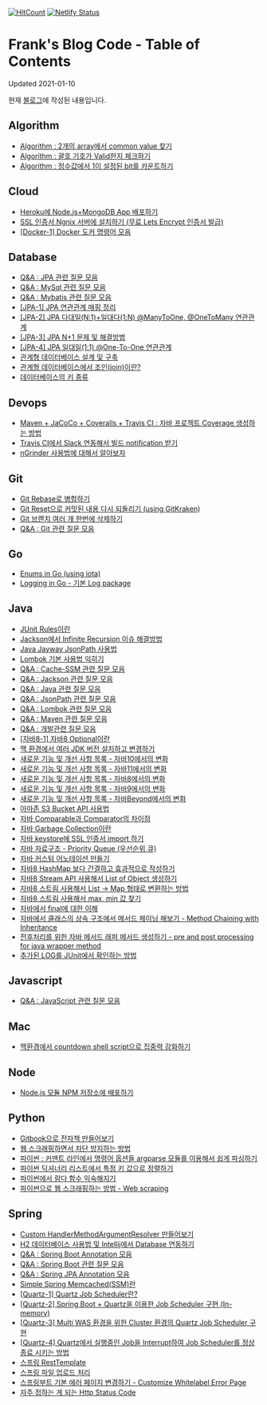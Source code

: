 [![HitCount](http://hits.dwyl.io/kenshin579/advenohpekr.svg)](http://hits.dwyl.io/kenshin579/advenohpekr)
[![Netlify Status](https://api.netlify.com/api/v1/badges/31900f77-681f-4ace-8b3b-906936f57a60/deploy-status)](https://app.netlify.com/sites/advenoh/deploys)

# Frank's Blog Code - Table of Contents

Updated 2021-01-10

현재 [블로그](https://blog.advenoh.pe.kr)에 작성된 내용입니다.

## Algorithm
* [Algorithm : 2개의 array에서 common value 찾기](/home/runner/work/advenoh.pe.kr/advenoh.pe.kr/src/content/algorithm/Algorithm-2개의-array에서-common-value-찾기)
* [Algorithm : 괄호 기호가 Valid한지 체크하기](/home/runner/work/advenoh.pe.kr/advenoh.pe.kr/src/content/algorithm/Algorithm-괄호-기호가-Valid한지-체크하기)
* [Algorithm : 정수값에서 1이 설정된 bit를 카운트하기](/home/runner/work/advenoh.pe.kr/advenoh.pe.kr/src/content/algorithm/Algorithm-정수값에서-1이-설정된-bit를-카운트하기)

## Cloud
* [Heroku에 Node.js+MongoDB App 배포하기](/home/runner/work/advenoh.pe.kr/advenoh.pe.kr/src/content/cloud/Heroku에-Node-js-MongoDB-App-배포하기)
* [SSL 인증서 Ngnix 서버에 설치하기 (무료 Lets Encrypt 인증서 발급)](/home/runner/work/advenoh.pe.kr/advenoh.pe.kr/src/content/cloud/SSL-인증서-Ngnix-서버에-설치하기)
* [[Docker-1] Docker 도커 명령어 모음](/home/runner/work/advenoh.pe.kr/advenoh.pe.kr/src/content/cloud/Docker-도커-명령어-모음)

## Database
* [Q&A : JPA 관련 질문 모음](/home/runner/work/advenoh.pe.kr/advenoh.pe.kr/src/content/database/QA-JPA-관련-질문-모음)
* [Q&A : MySql 관련 질문 모음](/home/runner/work/advenoh.pe.kr/advenoh.pe.kr/src/content/database/QA-MySql-관련-질문-모음)
* [Q&A : Mybatis 관련 질문 모음](/home/runner/work/advenoh.pe.kr/advenoh.pe.kr/src/content/database/QA-Mybatis-관련-질문-모음)
* [[JPA-1] JPA 연관관계 매핑 정리](/home/runner/work/advenoh.pe.kr/advenoh.pe.kr/src/content/database/JPA-연관관계-매핑-정리)
* [[JPA-2] JPA 다대일(N:1)+일대다(1:N) @ManyToOne, @OneToMany 연관관계](/home/runner/work/advenoh.pe.kr/advenoh.pe.kr/src/content/database/JPA-다대일-Many-To-One-연관관계)
* [[JPA-3] JPA N+1 문제 및 해결방법](/home/runner/work/advenoh.pe.kr/advenoh.pe.kr/src/content/database/JPA-N1-문제-해결방법)
* [[JPA-4] JPA 일대일(1:1) @One-To-One 연관관계](/home/runner/work/advenoh.pe.kr/advenoh.pe.kr/src/content/database/JPA-일대일-One-To-One-연관관계)
* [관계형 데이터베이스 설계 및 구축](/home/runner/work/advenoh.pe.kr/advenoh.pe.kr/src/content/database/관계형-데이터베이스-설계-및-구축)
* [관계형 데이터베이스에서 조인(join)이란?](/home/runner/work/advenoh.pe.kr/advenoh.pe.kr/src/content/database/관계형-데이터베이스에서-조인-join이란)
* [데이터베이스의 키 종류](/home/runner/work/advenoh.pe.kr/advenoh.pe.kr/src/content/database/데이터베이스의-키-종류)

## Devops
* [Maven + JaCoCo + Coveralls + Travis CI : 자바 프로젝트 Coverage 생성하는 방법](/home/runner/work/advenoh.pe.kr/advenoh.pe.kr/src/content/devops/Maven-JaCoCo-Coveralls-Travis-CI-자바-프로젝트-Coverage-생성하는-방법)
* [Travis CI에서 Slack 연동해서 빌드 notification 받기](/home/runner/work/advenoh.pe.kr/advenoh.pe.kr/src/content/devops/Travis-CI에서-Slack-연동해서-빌드-notification-받기)
* [nGrinder 사용법에 대해서 알아보자](/home/runner/work/advenoh.pe.kr/advenoh.pe.kr/src/content/devops/nGrinder-사용법에-대해서-알아보자)

## Git
* [Git Rebase로 병합하기](/home/runner/work/advenoh.pe.kr/advenoh.pe.kr/src/content/git/Git-Rebase로-병합하기)
* [Git Reset으로 커밋된 내용 다시 되돌리기 (using GitKraken)](/home/runner/work/advenoh.pe.kr/advenoh.pe.kr/src/content/git/Git-Reset으로-커밋된-내용-다시-되돌리기-using-GitKraken)
* [Git 브랜치 여러 개 한번에 삭제하기](/home/runner/work/advenoh.pe.kr/advenoh.pe.kr/src/content/git/Git-브랜치-여러개-한번에-삭제하기)
* [Q&A : Git 관련 질문 모음](/home/runner/work/advenoh.pe.kr/advenoh.pe.kr/src/content/git/QA-Git-관련-질문-모음)

## Go
* [Enums in Go (using iota)](/home/runner/work/advenoh.pe.kr/advenoh.pe.kr/src/content/go/Enums-in-Go-using-iota)
* [Logging in Go - 기본 Log package](/home/runner/work/advenoh.pe.kr/advenoh.pe.kr/src/content/go/Logging-in-Go)

## Java
* [JUnit Rules이란](/home/runner/work/advenoh.pe.kr/advenoh.pe.kr/src/content/java/JUnit-Rules이란)
* [Jackson에서 Infinite Recursion 이슈 해결방법](/home/runner/work/advenoh.pe.kr/advenoh.pe.kr/src/content/java/Jackson에서-Infinite-Recursion-이슈-해결방법)
* [Java Jayway JsonPath 사용법](/home/runner/work/advenoh.pe.kr/advenoh.pe.kr/src/content/java/Java-Jayway-JsonPath-사용법)
* [Lombok 기본 사용법 익히기](/home/runner/work/advenoh.pe.kr/advenoh.pe.kr/src/content/java/Lombok-기본-사용법-익히기)
* [Q&A : Cache-SSM 관련 질문 모음](/home/runner/work/advenoh.pe.kr/advenoh.pe.kr/src/content/java/QA-Cache-SSM-관련-질문-모음)
* [Q&A : Jackson 관련 질문 모음](/home/runner/work/advenoh.pe.kr/advenoh.pe.kr/src/content/java/QA-Jackson-관련-질문-모음)
* [Q&A : Java 관련 질문 모음](/home/runner/work/advenoh.pe.kr/advenoh.pe.kr/src/content/java/QA-Java-관련-질문-모음)
* [Q&A : JsonPath 관련 질문 모음](/home/runner/work/advenoh.pe.kr/advenoh.pe.kr/src/content/java/QA-JsonPath-관련-질문-모음)
* [Q&A : Lombok 관련 질문 모음](/home/runner/work/advenoh.pe.kr/advenoh.pe.kr/src/content/java/QA-Lombok-관련-질문-모음)
* [Q&A : Maven 관련 질문 모음](/home/runner/work/advenoh.pe.kr/advenoh.pe.kr/src/content/java/QA-Maven-관련-질문-모음)
* [Q&A : 개발관련 질문 모음](/home/runner/work/advenoh.pe.kr/advenoh.pe.kr/src/content/java/QA-개발관련-질문-모음)
* [[자바8-1] 자바8 Optional이란](/home/runner/work/advenoh.pe.kr/advenoh.pe.kr/src/content/java/자바8-Optional이란)
* [맥 환경에서 여러 JDK 버전 설치하고 변경하기](/home/runner/work/advenoh.pe.kr/advenoh.pe.kr/src/content/java/맥-환경에서-여러-JDK-버전-설치하고-변경하기)
* [새로운 기능 및 개선 사항 목록 - 자바10에서의 변화](/home/runner/work/advenoh.pe.kr/advenoh.pe.kr/src/content/java/새로운-기능-및-개선-사항-목록-자바10에서의-변화)
* [새로운 기능 및 개선 사항 목록 - 자바11에서의 변화](/home/runner/work/advenoh.pe.kr/advenoh.pe.kr/src/content/java/새로운-기능-및-개선-사항-목록-자바11에서의-변화)
* [새로운 기능 및 개선 사항 목록 - 자바8에서의 변화](/home/runner/work/advenoh.pe.kr/advenoh.pe.kr/src/content/java/새로운-기능-및-개선-사항-목록-자바8에서의-변화)
* [새로운 기능 및 개선 사항 목록 - 자바9에서의 변화](/home/runner/work/advenoh.pe.kr/advenoh.pe.kr/src/content/java/새로운-기능-및-개선-사항-목록-자바9에서의-변화)
* [새로운 기능 및 개선 사항 목록 - 자바Beyond에서의 변화](/home/runner/work/advenoh.pe.kr/advenoh.pe.kr/src/content/java/새로운-기능-및-개선-사항-목록-자바Beyond에서의-변화)
* [아마존 S3 Bucket API 사용법](/home/runner/work/advenoh.pe.kr/advenoh.pe.kr/src/content/java/아마존-S3-Bucket-API-사용법)
* [자바 Comparable과 Comparator의 차이점](/home/runner/work/advenoh.pe.kr/advenoh.pe.kr/src/content/java/자바8-compable-comparator-차이점)
* [자바 Garbage Collection이란](/home/runner/work/advenoh.pe.kr/advenoh.pe.kr/src/content/java/자바-Garbage-Collection이란)
* [자바 keystore에 SSL 인증서 import 하기](/home/runner/work/advenoh.pe.kr/advenoh.pe.kr/src/content/java/자바-keystore에-SSL-인증서-import-하기)
* [자바 자료구조 - Priority Queue (우선순위 큐)](/home/runner/work/advenoh.pe.kr/advenoh.pe.kr/src/content/java/자바-자료구조-Priority-Queue-우선순위-큐)
* [자바 커스텀 어노테이션 만들기](/home/runner/work/advenoh.pe.kr/advenoh.pe.kr/src/content/java/자바-커스텀-어노테이션-만들기)
* [자바8 HashMap 보다 간결하고 효과적으로 작성하기](/home/runner/work/advenoh.pe.kr/advenoh.pe.kr/src/content/java/자바8-HashMap-보다-간결하고-효과적으로-작성하기)
* [자바8 Stream API 사용해서 List of Object 생성하기](/home/runner/work/advenoh.pe.kr/advenoh.pe.kr/src/content/java/자바8-Stream-API-사용해서-List-of-Object-생성하기)
* [자바8 스트림 사용해서 List -> Map 형태로 변환하는 방법](/home/runner/work/advenoh.pe.kr/advenoh.pe.kr/src/content/java/자바8-스트림-사용해서-List-Map-형태로-변환하는-방법)
* [자바8 스트림 사용해서 max, min 값 찾기](/home/runner/work/advenoh.pe.kr/advenoh.pe.kr/src/content/java/자바8-스트림-사용해서-max값-추출하기)
* [자바에서 final에 대한 이해](/home/runner/work/advenoh.pe.kr/advenoh.pe.kr/src/content/java/자바에서-final에-대한-이해)
* [자바에서 클래스의 상속 구조에서 메서드 체이닝 해보기 - Method Chaining with Inheritance](/home/runner/work/advenoh.pe.kr/advenoh.pe.kr/src/content/java/자바에서-클래스의-상속-구조에서-메서드-체이닝-해보기-Method-Chaining-with-Inheritance)
* [전후처리를 위한 자바 메서드 래퍼 메서드 생성하기 - pre and post processing for java wrapper method](/home/runner/work/advenoh.pe.kr/advenoh.pe.kr/src/content/java/전후처리를-위한-자바-메서드-래퍼-메서드-생성하기-pre-and-post-processing-for-java-wrapper-method)
* [추가된 LOG를 JUnit에서 확인하는 방법](/home/runner/work/advenoh.pe.kr/advenoh.pe.kr/src/content/java/추가된-LOG를-JUnit-에서-확인하는-방법)

## Javascript
* [Q&A : JavaScript 관련 질문 모음](/home/runner/work/advenoh.pe.kr/advenoh.pe.kr/src/content/javascript/QA-JavaScript-관련-질문-모음)

## Mac
* [맥환경에서 countdown shell script으로 집중력 강화하기](/home/runner/work/advenoh.pe.kr/advenoh.pe.kr/src/content/mac/맥환경에서-countdown-shell-script으로-집중력-강화하기)

## Node
* [Node.js 모듈 NPM 저장소에 배포하기](/home/runner/work/advenoh.pe.kr/advenoh.pe.kr/src/content/node/Node-모듈-NPM-저장소에-배포하기)

## Python
* [Gitbook으로 전자책 만들어보기](/home/runner/work/advenoh.pe.kr/advenoh.pe.kr/src/content/python/Gitbook으로-전자책-만들어보기)
* [웹 스크래핑하면서 차단 방지하는 방법](/home/runner/work/advenoh.pe.kr/advenoh.pe.kr/src/content/python/웹-스크래핑하면서-차단-방지하는-방법)
* [파이썬 : 커맨트 라인에서 명령어 옵션들 argparse 모듈를 이용해서 쉽게 파싱하기](/home/runner/work/advenoh.pe.kr/advenoh.pe.kr/src/content/python/파이썬-커맨트-라인에서-명령어-옵션들-argparse-모듈를-이용해서-쉽게-파싱하기)
* [파이썬 딕셔너리 리스트에서 특정 키 값으로 정렬하기](/home/runner/work/advenoh.pe.kr/advenoh.pe.kr/src/content/python/파이썬-딕셔너리-리스트에서-특정-키-값으로-정렬하기)
* [파이썬에서 람다 함수 익숙해지기](/home/runner/work/advenoh.pe.kr/advenoh.pe.kr/src/content/python/파이썬에서-람다-함수-익숙해지기)
* [파이썬으로 웹 스크래핑하는 방법 - Web scraping](/home/runner/work/advenoh.pe.kr/advenoh.pe.kr/src/content/python/파이썬으로-웹-스크래핑하는-방법-Web-scraping)

## Spring
* [Custom HandlerMethodArgumentResolver 만들어보기](/home/runner/work/advenoh.pe.kr/advenoh.pe.kr/src/content/spring/HandlerMethodArgumentResolver-이란)
* [H2 데이터베이스 사용법 및 Intellij에서 Database 연동하기](/home/runner/work/advenoh.pe.kr/advenoh.pe.kr/src/content/spring/H2-데이터베이스-사용법-및-Intellij에서-Database-연동)
* [Q&A : Spring Boot Annotation 모음](/home/runner/work/advenoh.pe.kr/advenoh.pe.kr/src/content/spring/QA-Spring-Boot-Annotation-모음)
* [Q&A : Spring Boot 관련 질문 모음](/home/runner/work/advenoh.pe.kr/advenoh.pe.kr/src/content/spring/QA-Spring-Boot-관련-질문-모음)
* [Q&A : Spring JPA Annotation 모음](/home/runner/work/advenoh.pe.kr/advenoh.pe.kr/src/content/spring/QA-Spring-JPA-Annotation-모음)
* [Simple Spring Memcached(SSM)란](/home/runner/work/advenoh.pe.kr/advenoh.pe.kr/src/content/spring/Simple-Spring-MemcachedSSM란)
* [[Quartz-1] Quartz Job Scheduler란?](/home/runner/work/advenoh.pe.kr/advenoh.pe.kr/src/content/spring/Quartz-Job-Scheduler란)
* [[Quartz-2] Spring Boot + Quartz을 이용한 Job Scheduler 구현 (In-memory)](/home/runner/work/advenoh.pe.kr/advenoh.pe.kr/src/content/spring/Spring-Boot-Quartz을-이용한-Job-Scheduler-구현-In-memory)
* [[Quartz-3] Multi WAS 환경을 위한 Cluster 환경의 Quartz Job Scheduler 구현](/home/runner/work/advenoh.pe.kr/advenoh.pe.kr/src/content/spring/Multi-WAS-환경을-위한-Cluster-환경의-Quartz-Job-Scheduler-구현)
* [[Quartz-4] Quartz에서 실행중인 Job을 Interrupt하여 Job Scheduler를 정상종료 시키는 방법](/home/runner/work/advenoh.pe.kr/advenoh.pe.kr/src/content/spring/Quartz에서-실행중인-Job을-Interrupt하여-Job-Scheduler를-정상종료-시키는-방법)
* [스프링 RestTemplate](/home/runner/work/advenoh.pe.kr/advenoh.pe.kr/src/content/spring/스프링-RestTemplate)
* [스프링 파일 업로드 처리](/home/runner/work/advenoh.pe.kr/advenoh.pe.kr/src/content/spring/스프링-파일-업로드-처리)
* [스프링부트 기본 에러 페이지 변경하기 - Customize Whitelabel Error Page](/home/runner/work/advenoh.pe.kr/advenoh.pe.kr/src/content/spring/스프링부트-기본-오류-페이지-변경하기)
* [자주 접하는 게 되는 Http Status Code](/home/runner/work/advenoh.pe.kr/advenoh.pe.kr/src/content/spring/자주-접하는-게-되는-Http-Status-Code)

